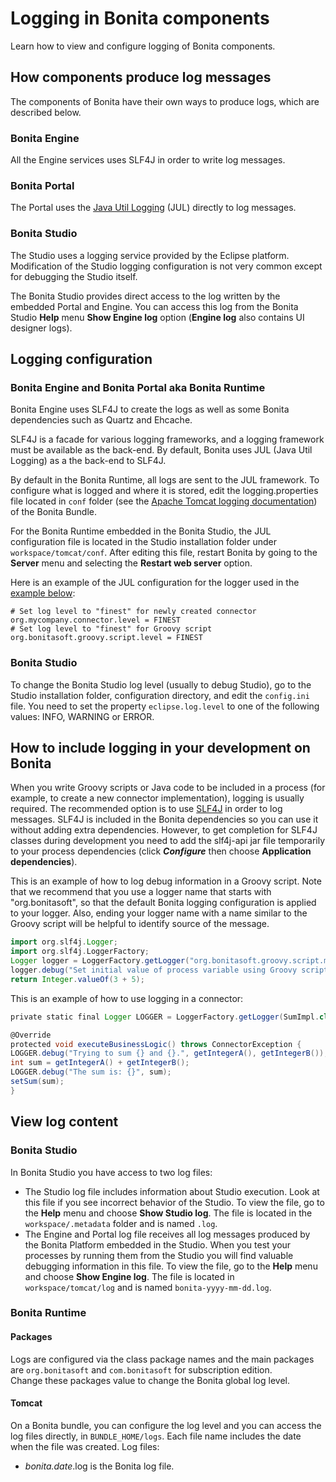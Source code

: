 # Logging in Bonita components

Learn how to view and configure logging of Bonita components.

## How components produce log messages

The components of Bonita have their own ways to produce logs, which are described below.

### Bonita Engine

All the Engine services uses SLF4J in order to write log messages.

### Bonita Portal

The Portal uses the [Java Util Logging](http://docs.oracle.com/javase/8/docs/api/java/util/logging/package-summary.html) (JUL) directly to log messages.

### Bonita Studio

The Studio uses a logging service provided by the Eclipse platform. Modification of the Studio logging configuration is not very common except for debugging the Studio itself.

The Bonita Studio provides direct access to the log written by the embedded Portal and Engine. You can access this log from the Bonita Studio **Help** menu **Show Engine log** option (**Engine log** also contains UI designer logs).

## Logging configuration

### Bonita Engine and Bonita Portal aka Bonita Runtime

Bonita Engine uses SLF4J to create the logs as well as some Bonita dependencies such as Quartz and Ehcache.

SLF4J is a facade for various logging frameworks, and a logging framework must be available as the back-end. By default, Bonita uses JUL (Java Util Logging) as a the back-end to SLF4J.

By default in the Bonita Runtime, all logs are sent to the JUL framework. To configure what is logged and where it is stored, edit the logging.properties file located in `conf` folder (see the [Apache Tomcat logging documentation](http://tomcat.apache.org/tomcat-8.5-doc/logging.html)) of the Bonita Bundle.

For the Bonita Runtime embedded in the Bonita Studio, the JUL configuration file is located in the Studio installation folder under
`workspace/tomcat/conf`. After editing this file, restart Bonita by going to the **Server** menu and selecting the **Restart web server** option.

Here is an example of the JUL configuration for the logger used in the [example below](#your_log):
```
# Set log level to "finest" for newly created connector
org.mycompany.connector.level = FINEST
# Set log level to "finest" for Groovy script
org.bonitasoft.groovy.script.level = FINEST
```

### Bonita Studio

To change the Bonita Studio log level (usually to debug Studio), go to the Studio installation folder, configuration directory, and edit the `config.ini` file. You need to set the property `eclipse.log.level` to one of the following values: INFO, WARNING or ERROR.

## How to include logging in your development on Bonita

When you write Groovy scripts or Java code to be included in a process (for example, to create a new connector implementation), logging is usually required. The recommended option is to use [SLF4J](http://www.slf4j.org/) in order to log messages. SLF4J is included in the Bonita dependencies so you can use it without adding extra dependencies. However, to get completion for SLF4J classes during development you need to add the slf4j-api jar file temporarily to your process dependencies (click **_Configure_** then choose **Application dependencies**).

This is an example of how to log debug information in a Groovy script. Note that we recommend that you use a logger name that starts with "org.bonitasoft", so that the default Bonita logging configuration is applied to your logger. Also, ending your logger name with a name similar to the Groovy script will be helpful to identify source of the message.
```groovy
import org.slf4j.Logger;
import org.slf4j.LoggerFactory;
Logger logger = LoggerFactory.getLogger("org.bonitasoft.groovy.script.my_int_init_script");
logger.debug("Set initial value of process variable using Groovy script");
return Integer.valueOf(3 + 5);
```

This is an example of how to use logging in a connector:
```groovy
private static final Logger LOGGER = LoggerFactory.getLogger(SumImpl.class); 

@Override 
protected void executeBusinessLogic() throws ConnectorException {
LOGGER.debug("Trying to sum {} and {}.", getIntegerA(), getIntegerB());
int sum = getIntegerA() + getIntegerB(); 
LOGGER.debug("The sum is: {}", sum);
setSum(sum);
}
```

## View log content

### Bonita Studio

In Bonita Studio you have access to two log files:

* The Studio log file includes information about Studio execution. Look at this file if you see incorrect behavior of the Studio. To view the file, go to the **Help** menu and choose **Show Studio log**. The file is located in the `workspace/.metadata` folder and is named `.log`. 
* The Engine and Portal log file receives all log messages produced by the Bonita Platform embedded in the Studio. When you test your processes by running them from the Studio you will find valuable debugging information in this file. To view the file, go to the **Help** menu and choose **Show Engine log**. The file is located in `workspace/tomcat/log` and is named `bonita-yyyy-mm-dd.log`.

### Bonita Runtime

#### Packages

Logs are configured via the class package names and the main packages are `org.bonitasoft` and `com.bonitasoft` for subscription edition.  
Change these packages value to change the Bonita global log level.

#### Tomcat

On a Bonita bundle, you can configure the log level and you can access the log files directly, in `BUNDLE_HOME/logs`. 
Each file name includes the date when the file was created. Log files:
* _bonita.date_.log is the Bonita log file.
